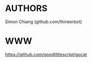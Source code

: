 
AUTHORS
=========

Simon Chiang (github.com/thinkerbot)

WWW
=========

https://github.com/goodlittlescript/gocat
